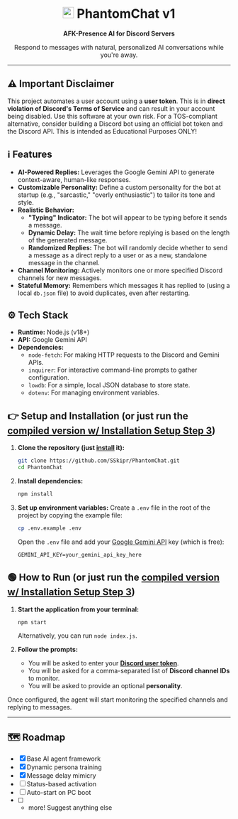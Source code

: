 <h1 align="center"><img src="https://github.com/user-attachments/assets/24dee7a7-24b0-42ca-88e2-383b8588899c" width="25" height="25" alt="AeroHelperLogo" /> PhantomChat v1</h1>
<p align="center"><strong>AFK-Presence AI for Discord Servers</strong></p>

<p align="center">
  Respond to messages with natural, personalized AI conversations while you're away.
</p>

---

## ⚠️ Important Disclaimer

This project automates a user account using a **user token**. This is in **direct violation of Discord's Terms of Service** and can result in your account being disabled. Use this software at your own risk. For a TOS-compliant alternative, consider building a Discord bot using an official bot token and the Discord API. This is intended as Educational Purposes ONLY!

## ℹ️ Features

*   **AI-Powered Replies:** Leverages the Google Gemini API to generate context-aware, human-like responses.
*   **Customizable Personality:** Define a custom personality for the bot at startup (e.g., "sarcastic," "overly enthusiastic") to tailor its tone and style.
*   **Realistic Behavior:**
    *   **"Typing" Indicator:** The bot will appear to be typing before it sends a message.
    *   **Dynamic Delay:** The wait time before replying is based on the length of the generated message.
    *   **Randomized Replies:** The bot will randomly decide whether to send a message as a direct reply to a user or as a new, standalone message in the channel.
*   **Channel Monitoring:** Actively monitors one or more specified Discord channels for new messages.
*   **Stateful Memory:** Remembers which messages it has replied to (using a local `db.json` file) to avoid duplicates, even after restarting.

## ⚙️ Tech Stack

*   **Runtime:** Node.js (v18+)
*   **API:** Google Gemini API
*   **Dependencies:**
    *   `node-fetch`: For making HTTP requests to the Discord and Gemini APIs.
    *   `inquirer`: For interactive command-line prompts to gather configuration.
    *   `lowdb`: For a simple, local JSON database to store state.
    *   `dotenv`: For managing environment variables.

## 👉 Setup and Installation (or just run the [compiled version w/ Installation Setup Step 3](https://github.com/SSkipr/PhantomChat/releases))

1.  **Clone the repository (just [install](https://github.com/SSkipr/PhantomChat/archive/refs/heads/main.zip) it):**
    ```bash
    git clone https://github.com/SSkipr/PhantomChat.git
    cd PhantomChat
    ```

2.  **Install dependencies:**
    ```bash
    npm install
    ```

3.  **Set up environment variables:**
    Create a `.env` file in the root of the project by copying the example file:
    ```bash
    cp .env.example .env
    ```
    Open the `.env` file and add your [Google Gemini API](https://aistudio.google.com/apikey) key (which is free):
    ```
    GEMINI_API_KEY=your_gemini_api_key_here
    ```

## 🟢 How to Run (or just run the [compiled version w/ Installation Setup Step 3](https://github.com/SSkipr/PhantomChat/releases))

1.  **Start the application from your terminal:**
    ```bash
    npm start
    ```
    Alternatively, you can run `node index.js`.

2.  **Follow the prompts:**
    *   You will be asked to enter your **[Discord user token](https://www.youtube.com/watch?v=5SRwnLYdpJs&t=51s)**.
    *   You will be asked for a comma-separated list of **Discord channel IDs** to monitor.
    *   You will be asked to provide an optional **personality**.

Once configured, the agent will start monitoring the specified channels and replying to messages.

---

## 🗺️ Roadmap
- [x] Base AI agent framework
- [x] Dynamic persona training
- [x] Message delay mimicry
- [ ] Status-based activation
- [ ] Auto-start on PC boot
- [ ] + more! Suggest anything else
